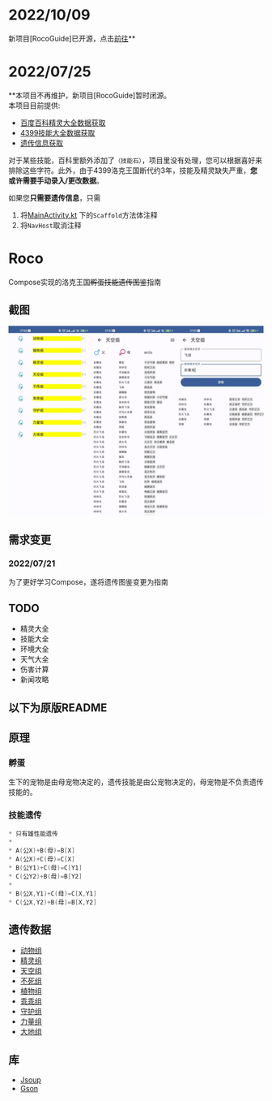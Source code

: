 # 2022/10/09
新项目[RocoGuide]已开源，点击[前往](https://github.com/taxeric/RocoGuide)**
# 2022/07/25
**本项目不再维护，新项目[RocoGuide]暂时闭源。  
本项目目前提供:
- [百度百科精灵大全数据获取](https://github.com/taxeric/Roco/blob/master/app/src/main/java/com/lanier/roco/util/JsoupUtil.kt)
- [4399技能大全数据获取](https://github.com/taxeric/Roco/blob/master/app/src/main/java/com/lanier/roco/util/JsoupUtil.kt)
- [遗传信息获取](https://github.com/taxeric/Roco/blob/master/app/src/main/java/com/lanier/roco/util/SpiritHelper.kt)

对于某些技能，百科里额外添加了`（技能石）`，项目里没有处理，您可以根据喜好来排除这些字符。此外，由于4399洛克王国断代约3年，技能及精灵缺失严重，**您或许需要手动录入/更改数据**。

如果您**只需要遗传信息**，只需
1. 将[MainActivity.kt](https://github.com/taxeric/Roco/blob/master/app/src/main/java/com/lanier/roco/MainActivity.kt) 下的`Scaffold`方法体注释
2. 将`NavHost`取消注释

# Roco
Compose实现的洛克王国~~孵蛋技能遗传图鉴~~指南

## 截图
![screen](https://github.com/taxeric/Roco/blob/master/screen/x2.png)

## 需求变更
### 2022/07/21
为了更好学习Compose，遂将遗传图鉴变更为指南

## TODO
- 精灵大全
- 技能大全
- 环境大全
- 天气大全
- 伤害计算
- 新闻攻略

以下为原版README
---

## 原理
### 孵蛋
生下的宠物是由母宠物决定的，遗传技能是由公宠物决定的，母宠物是不负责遗传技能的。

### 技能遗传
```kotlin
* 只有雄性能遗传
*
* A(公X)+B(母)=B[X]
* A(公X)+C(母)=C[X]
* B(公Y1)+C(母)=C[Y1]
* C(公Y2)+B(母)=B[Y2]
*
* B(公X,Y1)+C(母)=C[X,Y1]
* C(公X,Y2)+B(母)=B[X,Y2]
```

## 遗传数据
- [动物组](http://news.4399.com/luoke/miji/201107-04-102712.html)
- [精灵组](http://news.4399.com/luoke/miji/201107-04-102712_2.html)
- [天空组](http://news.4399.com/luoke/miji/201107-04-102712_3.html)
- [不死组](http://news.4399.com/luoke/miji/201107-04-102712_4.html)
- [植物组](http://news.4399.com/luoke/miji/201107-04-102712_5.html)
- [乖乖组](http://news.4399.com/luoke/miji/201107-04-102712_6.html)
- [守护组](http://news.4399.com/luoke/miji/201107-04-102712_7.html)
- [力量组](http://news.4399.com/luoke/miji/201107-04-102712_8.html)
- [大地组](http://news.4399.com/gonglue/luoke/miji/348158.html)

## 库
- [Jsoup](https://github.com/jhy/jsoup)
- [Gson](https://github.com/google/gson)
